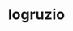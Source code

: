 ---
title: logruzio
project-url: https://github.com/bshuster-repo/logruzio
logo:
  logofile: go.svg
  orientation: horizontal
shipping-summary:
  data-source: Go code
shipping-tags:
  - from-your-code
---